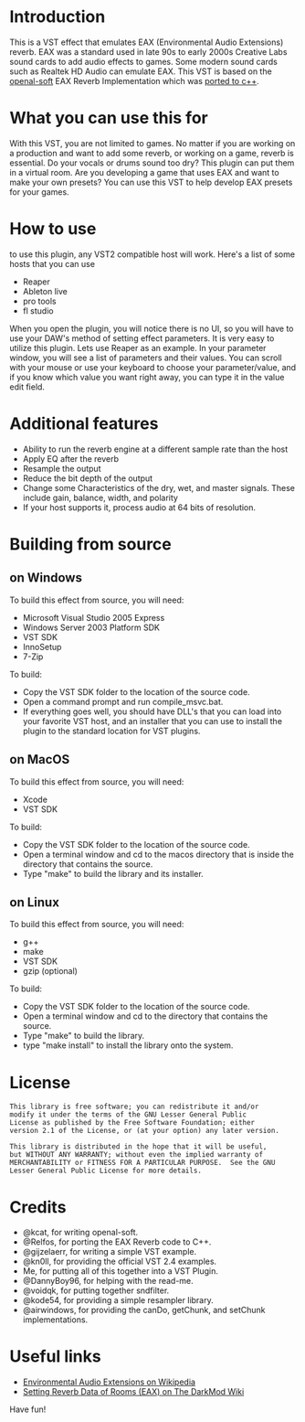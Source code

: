 # Introduction
This is a VST effect that emulates EAX (Environmental Audio Extensions) reverb. EAX was a standard used in late 90s to early 2000s Creative Labs sound cards to add audio effects to games. Some modern sound cards such as Realtek HD Audio can emulate EAX. This VST is based on the [openal-soft](https://github.com/kcat/openal-soft) EAX Reverb Implementation which was [ported to c++](https://github.com/Relfos/EAXReverb).

# What you can use this for
With this VST, you are not limited to games. No matter if you are working on a production and want to add some reverb, or working on a game, reverb is essential. Do your vocals or drums sound too dry? This plugin can put them in a virtual room. Are you developing a game that uses EAX and want to make your own presets? You can use this VST to help develop EAX presets for your games.

# How to use
to use this plugin, any VST2 compatible host will work. Here's a list of some hosts that you can use

* Reaper
* Ableton live
* pro tools
* fl studio

When you open the plugin, you will notice there is no UI, so you will have to use your DAW's method of setting effect parameters.
It is very easy to utilize this plugin. Lets use Reaper as an example.
In your parameter window, you will see a list of parameters and their values. You can scroll with your mouse or use your keyboard to choose your parameter/value, and if you know which value you want right away, you can type it in the value edit field.

# Additional features
* Ability to run the reverb engine at a different sample rate than the host
* Apply EQ after the reverb
* Resample the output
* Reduce the bit depth of the output
* Change some Characteristics of the dry, wet, and master signals. These include gain, balance, width, and polarity
* If your host supports it, process audio at 64 bits of resolution.

# Building from source

## on Windows
To build this effect from source, you will need:

* Microsoft Visual Studio 2005 Express
* Windows Server 2003 Platform SDK
* VST SDK
* InnoSetup
* 7-Zip

To build:

* Copy the VST SDK folder to the location of the source code.
* Open a command prompt and run compile_msvc.bat.
* If everything goes well, you should have DLL's that you can load into your favorite VST host, and an installer that you can use to install the plugin to the standard location for VST plugins.

## on MacOS
To build this effect from source, you will need:

* Xcode
* VST SDK

To build:

* Copy the VST SDK folder to the location of the source code.
* Open a terminal window and cd to the macos directory that is inside the directory that contains the source.
* Type "make" to build the library and its installer.

## on Linux
To build this effect from source, you will need:

* g++
* make
* VST SDK
* gzip (optional)

To build:

* Copy the VST SDK folder to the location of the source code.
* Open a terminal window and cd to the directory that contains the source.
* Type "make" to build the library.
* type "make install" to install the library onto the system.

# License
    This library is free software; you can redistribute it and/or
    modify it under the terms of the GNU Lesser General Public
    License as published by the Free Software Foundation; either
    version 2.1 of the License, or (at your option) any later version.

    This library is distributed in the hope that it will be useful,
    but WITHOUT ANY WARRANTY; without even the implied warranty of
    MERCHANTABILITY or FITNESS FOR A PARTICULAR PURPOSE.  See the GNU
    Lesser General Public License for more details.

# Credits
* @kcat, for writing openal-soft.
* @Relfos, for porting the EAX Reverb code to C++.
* @gijzelaerr, for writing a simple VST example.
* @kn0ll, for providing the official VST 2.4 examples.
* Me, for putting all of this together into a VST Plugin.
* @DannyBoy96, for helping with the read-me.
* @voidqk, for putting together sndfilter.
* @kode54, for providing a simple resampler library.
* @airwindows, for providing the canDo, getChunk, and setChunk implementations.

# Useful links
* [Environmental Audio Extensions on Wikipedia](https://en.wikipedia.org/wiki/Environmental_Audio_Extensions)
* [Setting Reverb Data of Rooms (EAX) on The DarkMod Wiki](http://wiki.thedarkmod.com/index.php?title=Setting_Reverb_Data_of_Rooms_(EAX))

Have fun!
